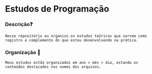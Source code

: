 # Estudos de Programação
### Descrição❓
    Nesse repositório eu organizo os estudos teóricos que servem como registro e complemento do que estou desenvolvendo na prática.

### Organização 📄
    Meus estudos estão organizados em ano > mês > dia, estando os conteúdos destacados nos nomes dos arquivos.